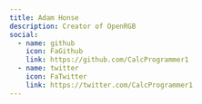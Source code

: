 ```yaml
---
title: Adam Honse
description: Creator of OpenRGB
social:
  - name: github
    icon: FaGithub
    link: https://github.com/CalcProgrammer1
  - name: twitter
    icon: FaTwitter
    link: https://twitter.com/CalcProgrammer1
---
```

